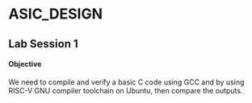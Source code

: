 # ASIC_DESIGN
<h2>Lab Session 1</h2>
<h4>Objective</h4>
We need to compile and verify a basic C code using GCC and by using RISC-V GNU compiler toolchain on Ubuntu, then compare the outputs.
